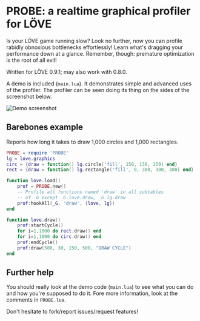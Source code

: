 # PROBE: a realtime graphical profiler for LÖVE

Is your LÖVE game running slow? Look no further, now you can profile rabidly
obnoxious bottlenecks effortlessly! Learn what's dragging your performance down
at a glance. Remember, though: premature optimization is the root of all evil!

Written for LÖVE 0.9.1; may also work with 0.8.0.

A demo is included (`main.lua`). It demonstrates simple and advanced uses of
the profiler. The profiler can be seen doing its thing on the sides of the
screenshot below.

![Demo screenshot](http://i.imgur.com/P33MYU0l.png)

## Barebones example

Reports how long it takes to draw 1,000 circles and 1,000 rectangles.

```lua
PROBE = require 'PROBE'
lg = love.graphics
circ = {draw = function() lg.circle('fill', 150, 150, 150) end}
rect = {draw = function() lg.rectangle('fill', 0, 300, 300, 300) end}

function love.load()
	prof = PROBE.new()
	-- Profile all functions named 'draw' in all subtables
	-- of _G except _G.love.draw, _G.lg.draw
	prof:hookAll(_G, 'draw', {love, lg})
end

function love.draw()
	prof:startCycle()
	for i=1,1000 do rect.draw() end
	for i=1,1000 do circ.draw() end
	prof:endCycle()
	prof:draw(500, 30, 150, 500, "DRAW CYCLE")
end
```

## Further help

You should really look at the demo code (`main.lua`) to see what you can do and
how you're supposed to do it. Fore more information, look at the comments in
`PROBE.lua`.

Don't hesitate to fork/report issues/request features!

